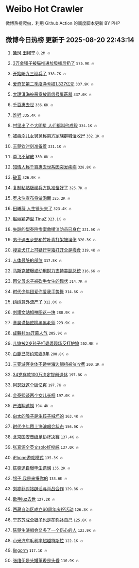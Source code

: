 # Weibo Hot Crawler 



微博热榜爬虫，利用 Github Action 的调度脚本更新 BY PHP 


## 微博今日热榜 更新于 2025-08-20 22:43:14 
1. [黛珂 田栩宁](https://s.weibo.com/weibo?q=%E9%BB%9B%E7%8F%82%20%E7%94%B0%E6%A0%A9%E5%AE%81&t=31&band_rank=1&Refer=top) `8.2M 🔥` 

1. [3万金镯子被猫推进垃圾桶后扔了](https://s.weibo.com/weibo?q=%233%E4%B8%87%E9%87%91%E9%95%AF%E5%AD%90%E8%A2%AB%E7%8C%AB%E6%8E%A8%E8%BF%9B%E5%9E%83%E5%9C%BE%E6%A1%B6%E5%90%8E%E6%89%94%E4%BA%86%23&t=31&band_rank=2&Refer=top) `575.9K 🔥` 

1. [开始盼九三阅兵了](https://s.weibo.com/weibo?q=%23%E5%BC%80%E5%A7%8B%E7%9B%BC%E4%B9%9D%E4%B8%89%E9%98%85%E5%85%B5%E4%BA%86%23&t=31&band_rank=3&Refer=top) `338.7K 🔥` 

1. [爱奇艺第二季度净亏损1.337亿元](https://s.weibo.com/weibo?q=%23%E7%88%B1%E5%A5%87%E8%89%BA%E7%AC%AC%E4%BA%8C%E5%AD%A3%E5%BA%A6%E5%87%80%E4%BA%8F%E6%8D%9F1.337%E4%BA%BF%E5%85%83%23&t=31&band_rank=4&Refer=top) `337.9K 🔥` 

1. [大理洱海被恶意放置信号屏蔽器](https://s.weibo.com/weibo?q=%23%E5%A4%A7%E7%90%86%E6%B4%B1%E6%B5%B7%E8%A2%AB%E6%81%B6%E6%84%8F%E6%94%BE%E7%BD%AE%E4%BF%A1%E5%8F%B7%E5%B1%8F%E8%94%BD%E5%99%A8%23&t=31&band_rank=5&Refer=top) `337.0K 🔥` 

1. [千百惠去世](https://s.weibo.com/weibo?q=%23%E5%8D%83%E7%99%BE%E6%83%A0%E5%8E%BB%E4%B8%96%23&t=31&band_rank=6&Refer=top) `336.6K 🔥` 

1. [难听](https://s.weibo.com/weibo?q=%E9%9A%BE%E5%90%AC&t=31&band_rank=7&Refer=top) `335.4K 🔥` 

1. [村里出了个大明星 人们都叫他成毅](https://s.weibo.com/weibo?q=%E6%9D%91%E9%87%8C%E5%87%BA%E4%BA%86%E4%B8%AA%E5%A4%A7%E6%98%8E%E6%98%9F%20%E4%BA%BA%E4%BB%AC%E9%83%BD%E5%8F%AB%E4%BB%96%E6%88%90%E6%AF%85&t=31&band_rank=8&Refer=top) `334.1K 🔥` 

1. [被毒杀儿女舅舅称男方家族群喊话收尸](https://s.weibo.com/weibo?q=%23%E8%A2%AB%E6%AF%92%E6%9D%80%E5%84%BF%E5%A5%B3%E8%88%85%E8%88%85%E7%A7%B0%E7%94%B7%E6%96%B9%E5%AE%B6%E6%97%8F%E7%BE%A4%E5%96%8A%E8%AF%9D%E6%94%B6%E5%B0%B8%23&t=31&band_rank=9&Refer=top) `332.1K 🔥` 

1. [王楚钦时刻准备着](https://s.weibo.com/weibo?q=%E7%8E%8B%E6%A5%9A%E9%92%A6%E6%97%B6%E5%88%BB%E5%87%86%E5%A4%87%E7%9D%80&t=31&band_rank=10&Refer=top) `331.1K 🔥` 

1. [单飞不解散](https://s.weibo.com/weibo?q=%23%E5%8D%95%E9%A3%9E%E4%B8%8D%E8%A7%A3%E6%95%A3%23&t=31&band_rank=11&Refer=top) `330.0K 🔥` 

1. [知情人称千百惠去世系因突发疾病](https://s.weibo.com/weibo?q=%23%E7%9F%A5%E6%83%85%E4%BA%BA%E7%A7%B0%E5%8D%83%E7%99%BE%E6%83%A0%E5%8E%BB%E4%B8%96%E7%B3%BB%E5%9B%A0%E7%AA%81%E5%8F%91%E7%96%BE%E7%97%85%23&t=31&band_rank=12&Refer=top) `328.8K 🔥` 

1. [破音](https://s.weibo.com/weibo?q=%E7%A0%B4%E9%9F%B3&t=31&band_rank=13&Refer=top) `326.9K 🔥` 

1. [复制粘贴版阅兵方队准备好了](https://s.weibo.com/weibo?q=%23%E5%A4%8D%E5%88%B6%E7%B2%98%E8%B4%B4%E7%89%88%E9%98%85%E5%85%B5%E6%96%B9%E9%98%9F%E5%87%86%E5%A4%87%E5%A5%BD%E4%BA%86%23&t=31&band_rank=14&Refer=top) `325.7K 🔥` 

1. [罗永浩宣布将做泡面](https://s.weibo.com/weibo?q=%23%E7%BD%97%E6%B0%B8%E6%B5%A9%E5%AE%A3%E5%B8%83%E5%B0%86%E5%81%9A%E6%B3%A1%E9%9D%A2%23&t=31&band_rank=15&Refer=top) `325.2K 🔥` 

1. [田曦薇 人生镜头来了](https://s.weibo.com/weibo?q=%E7%94%B0%E6%9B%A6%E8%96%87%20%E4%BA%BA%E7%94%9F%E9%95%9C%E5%A4%B4%E6%9D%A5%E4%BA%86&t=31&band_rank=16&Refer=top) `323.4K 🔥` 

1. [赵丽颖造型 TinaZ](https://s.weibo.com/weibo?q=%E8%B5%B5%E4%B8%BD%E9%A2%96%E9%80%A0%E5%9E%8B%20TinaZ&t=31&band_rank=17&Refer=top) `323.1K 🔥` 

1. [失踪的梨泰院惨案救援消防员已身亡](https://s.weibo.com/weibo?q=%23%E5%A4%B1%E8%B8%AA%E7%9A%84%E6%A2%A8%E6%B3%B0%E9%99%A2%E6%83%A8%E6%A1%88%E6%95%91%E6%8F%B4%E6%B6%88%E9%98%B2%E5%91%98%E5%B7%B2%E8%BA%AB%E4%BA%A1%23&t=31&band_rank=18&Refer=top) `321.6K 🔥` 

1. [男子遇五步蛇和竹叶青打架被误伤](https://s.weibo.com/weibo?q=%23%E7%94%B7%E5%AD%90%E9%81%87%E4%BA%94%E6%AD%A5%E8%9B%87%E5%92%8C%E7%AB%B9%E5%8F%B6%E9%9D%92%E6%89%93%E6%9E%B6%E8%A2%AB%E8%AF%AF%E4%BC%A4%23&t=31&band_rank=19&Refer=top) `320.3K 🔥` 

1. [搜查犬盯上可疑行李箱打开全是零食](https://s.weibo.com/weibo?q=%23%E6%90%9C%E6%9F%A5%E7%8A%AC%E7%9B%AF%E4%B8%8A%E5%8F%AF%E7%96%91%E8%A1%8C%E6%9D%8E%E7%AE%B1%E6%89%93%E5%BC%80%E5%85%A8%E6%98%AF%E9%9B%B6%E9%A3%9F%23&t=31&band_rank=20&Refer=top) `319.4K 🔥` 

1. [人体最脏的部位](https://s.weibo.com/weibo?q=%E4%BA%BA%E4%BD%93%E6%9C%80%E8%84%8F%E7%9A%84%E9%83%A8%E4%BD%8D&t=31&band_rank=21&Refer=top) `317.5K 🔥` 

1. [马斯克被曝或动用财力支持美副总统](https://s.weibo.com/weibo?q=%23%E9%A9%AC%E6%96%AF%E5%85%8B%E8%A2%AB%E6%9B%9D%E6%88%96%E5%8A%A8%E7%94%A8%E8%B4%A2%E5%8A%9B%E6%94%AF%E6%8C%81%E7%BE%8E%E5%89%AF%E6%80%BB%E7%BB%9F%23&t=31&band_rank=22&Refer=top) `316.6K 🔥` 

1. [因父母求子被砍手女生的现状](https://s.weibo.com/weibo?q=%E5%9B%A0%E7%88%B6%E6%AF%8D%E6%B1%82%E5%AD%90%E8%A2%AB%E7%A0%8D%E6%89%8B%E5%A5%B3%E7%94%9F%E7%9A%84%E7%8E%B0%E7%8A%B6&t=31&band_rank=23&Refer=top) `314.7K 🔥` 

1. [时代少年团爱你爱我手势舞](https://s.weibo.com/weibo?q=%23%E6%97%B6%E4%BB%A3%E5%B0%91%E5%B9%B4%E5%9B%A2%E7%88%B1%E4%BD%A0%E7%88%B1%E6%88%91%E6%89%8B%E5%8A%BF%E8%88%9E%23&t=31&band_rank=24&Refer=top) `314.6K 🔥` 

1. [绣绣意外流产了](https://s.weibo.com/weibo?q=%23%E7%BB%A3%E7%BB%A3%E6%84%8F%E5%A4%96%E6%B5%81%E4%BA%A7%E4%BA%86%23&t=31&band_rank=25&Refer=top) `312.0K 🔥` 

1. [刘耀文站姐神图这一块](https://s.weibo.com/weibo?q=%E5%88%98%E8%80%80%E6%96%87%E7%AB%99%E5%A7%90%E7%A5%9E%E5%9B%BE%E8%BF%99%E4%B8%80%E5%9D%97&t=31&band_rank=26&Refer=top) `280.9K 🔥` 

1. [章昊说惜败桃黑黑老师](https://s.weibo.com/weibo?q=%23%E7%AB%A0%E6%98%8A%E8%AF%B4%E6%83%9C%E8%B4%A5%E6%A1%83%E9%BB%91%E9%BB%91%E8%80%81%E5%B8%88%23&t=31&band_rank=27&Refer=top) `223.9K 🔥` 

1. [成毅村ba开幕人气](https://s.weibo.com/weibo?q=%23%E6%88%90%E6%AF%85%E6%9D%91ba%E5%BC%80%E5%B9%95%E4%BA%BA%E6%B0%94%23&t=31&band_rank=28&Refer=top) `205.9K 🔥` 

1. [儿媳被2岁孙子打婆婆现场反打护媳](https://s.weibo.com/weibo?q=%23%E5%84%BF%E5%AA%B3%E8%A2%AB2%E5%B2%81%E5%AD%99%E5%AD%90%E6%89%93%E5%A9%86%E5%A9%86%E7%8E%B0%E5%9C%BA%E5%8F%8D%E6%89%93%E6%8A%A4%E5%AA%B3%23&t=31&band_rank=29&Refer=top) `202.9K 🔥` 

1. [白鹿已签约欢娱9年](https://s.weibo.com/weibo?q=%23%E7%99%BD%E9%B9%BF%E5%B7%B2%E7%AD%BE%E7%BA%A6%E6%AC%A2%E5%A8%B19%E5%B9%B4%23&t=31&band_rank=30&Refer=top) `200.8K 🔥` 

1. [三亚游客身体不适坐海边躺椅被催收费](https://s.weibo.com/weibo?q=%23%E4%B8%89%E4%BA%9A%E6%B8%B8%E5%AE%A2%E8%BA%AB%E4%BD%93%E4%B8%8D%E9%80%82%E5%9D%90%E6%B5%B7%E8%BE%B9%E8%BA%BA%E6%A4%85%E8%A2%AB%E5%82%AC%E6%94%B6%E8%B4%B9%23&t=31&band_rank=31&Refer=top) `200.1K 🔥` 

1. [34岁存款100万决定提前退休](https://s.weibo.com/weibo?q=34%E5%B2%81%E5%AD%98%E6%AC%BE100%E4%B8%87%E5%86%B3%E5%AE%9A%E6%8F%90%E5%89%8D%E9%80%80%E4%BC%91&t=31&band_rank=32&Refer=top) `197.8K 🔥` 

1. [阿瑟就这个破亿爽](https://s.weibo.com/weibo?q=%E9%98%BF%E7%91%9F%E5%B0%B1%E8%BF%99%E4%B8%AA%E7%A0%B4%E4%BA%BF%E7%88%BD&t=31&band_rank=33&Refer=top) `197.7K 🔥` 

1. [金泰熙谈两个女儿长相](https://s.weibo.com/weibo?q=%23%E9%87%91%E6%B3%B0%E7%86%99%E8%B0%88%E4%B8%A4%E4%B8%AA%E5%A5%B3%E5%84%BF%E9%95%BF%E7%9B%B8%23&t=31&band_rank=34&Refer=top) `197.0K 🔥` 

1. [严浩翔遗憾](https://s.weibo.com/weibo?q=%E4%B8%A5%E6%B5%A9%E7%BF%94%E9%81%97%E6%86%BE&t=31&band_rank=35&Refer=top) `194.4K 🔥` 

1. [向太的嗓子是生孩子喊坏的](https://s.weibo.com/weibo?q=%23%E5%90%91%E5%A4%AA%E7%9A%84%E5%97%93%E5%AD%90%E6%98%AF%E7%94%9F%E5%AD%A9%E5%AD%90%E5%96%8A%E5%9D%8F%E7%9A%84%23&t=31&band_rank=36&Refer=top) `163.4K 🔥` 

1. [时代少年团上海演唱会状态](https://s.weibo.com/weibo?q=%23%E6%97%B6%E4%BB%A3%E5%B0%91%E5%B9%B4%E5%9B%A2%E4%B8%8A%E6%B5%B7%E6%BC%94%E5%94%B1%E4%BC%9A%E7%8A%B6%E6%80%81%23&t=31&band_rank=37&Refer=top) `156.0K 🔥` 

1. [北京国安晋级足协杯决赛](https://s.weibo.com/weibo?q=%23%E5%8C%97%E4%BA%AC%E5%9B%BD%E5%AE%89%E6%99%8B%E7%BA%A7%E8%B6%B3%E5%8D%8F%E6%9D%AF%E5%86%B3%E8%B5%9B%23&t=31&band_rank=38&Refer=top) `137.4K 🔥` 

1. [张真源全英文solo好权威](https://s.weibo.com/weibo?q=%23%E5%BC%A0%E7%9C%9F%E6%BA%90%E5%85%A8%E8%8B%B1%E6%96%87solo%E5%A5%BD%E6%9D%83%E5%A8%81%23&t=31&band_rank=39&Refer=top) `137.0K 🔥` 

1. [iPhone游戏模式](https://s.weibo.com/weibo?q=iPhone%E6%B8%B8%E6%88%8F%E6%A8%A1%E5%BC%8F&t=31&band_rank=40&Refer=top) `135.3K 🔥` 

1. [陈奕迅自曝毕生遗憾](https://s.weibo.com/weibo?q=%E9%99%88%E5%A5%95%E8%BF%85%E8%87%AA%E6%9B%9D%E6%AF%95%E7%94%9F%E9%81%97%E6%86%BE&t=31&band_rank=41&Refer=top) `135.2K 🔥` 

1. [银子 我是来揍你的](https://s.weibo.com/weibo?q=%E9%93%B6%E5%AD%90%20%E6%88%91%E6%98%AF%E6%9D%A5%E6%8F%8D%E4%BD%A0%E7%9A%84&t=31&band_rank=42&Refer=top) `133.6K 🔥` 

1. [刘亦菲对接辟谣与肖战合作](https://s.weibo.com/weibo?q=%23%E5%88%98%E4%BA%A6%E8%8F%B2%E5%AF%B9%E6%8E%A5%E8%BE%9F%E8%B0%A3%E4%B8%8E%E8%82%96%E6%88%98%E5%90%88%E4%BD%9C%23&t=31&band_rank=43&Refer=top) `129.8K 🔥` 

1. [歌手luz去世](https://s.weibo.com/weibo?q=%E6%AD%8C%E6%89%8Bluz%E5%8E%BB%E4%B8%96&t=31&band_rank=44&Refer=top) `127.2K 🔥` 

1. [西藏自治区成立60周年庆祝活动](https://s.weibo.com/weibo?q=%23%E8%A5%BF%E8%97%8F%E8%87%AA%E6%B2%BB%E5%8C%BA%E6%88%90%E7%AB%8B60%E5%91%A8%E5%B9%B4%E5%BA%86%E7%A5%9D%E6%B4%BB%E5%8A%A8%23&t=31&band_rank=45&Refer=top) `126.3K 🔥` 

1. [宁苏苏成全银子也是在弥补自己](https://s.weibo.com/weibo?q=%E5%AE%81%E8%8B%8F%E8%8B%8F%E6%88%90%E5%85%A8%E9%93%B6%E5%AD%90%E4%B9%9F%E6%98%AF%E5%9C%A8%E5%BC%A5%E8%A1%A5%E8%87%AA%E5%B7%B1&t=31&band_rank=46&Refer=top) `125.6K 🔥` 

1. [陈楚生演唱会又多了一个伤心的人](https://s.weibo.com/weibo?q=%E9%99%88%E6%A5%9A%E7%94%9F%E6%BC%94%E5%94%B1%E4%BC%9A%E5%8F%88%E5%A4%9A%E4%BA%86%E4%B8%80%E4%B8%AA%E4%BC%A4%E5%BF%83%E7%9A%84%E4%BA%BA&t=31&band_rank=47&Refer=top) `123.9K 🔥` 

1. [小米汽车毛利率超越特斯拉](https://s.weibo.com/weibo?q=%23%E5%B0%8F%E7%B1%B3%E6%B1%BD%E8%BD%A6%E6%AF%9B%E5%88%A9%E7%8E%87%E8%B6%85%E8%B6%8A%E7%89%B9%E6%96%AF%E6%8B%89%23&t=31&band_rank=48&Refer=top) `122.1K 🔥` 

1. [lingorm](https://s.weibo.com/weibo?q=lingorm&t=31&band_rank=49&Refer=top) `117.1K 🔥` 

1. [张维伊是头婚董璇是头昏](https://s.weibo.com/weibo?q=%E5%BC%A0%E7%BB%B4%E4%BC%8A%E6%98%AF%E5%A4%B4%E5%A9%9A%E8%91%A3%E7%92%87%E6%98%AF%E5%A4%B4%E6%98%8F&t=31&band_rank=50&Refer=top) `110.9K 🔥` 

